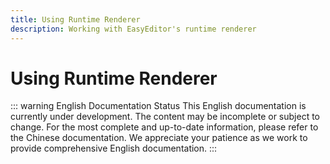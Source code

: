 ```yaml
---
title: Using Runtime Renderer
description: Working with EasyEditor's runtime renderer
---
```


# Using Runtime Renderer

::: warning English Documentation Status
This English documentation is currently under development. The content may be incomplete or subject to change. For the most complete and up-to-date information, please refer to the Chinese documentation. We appreciate your patience as we work to provide comprehensive English documentation.
:::

